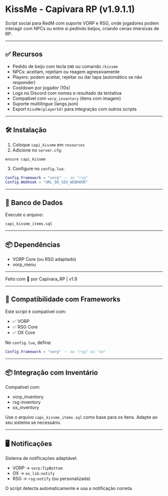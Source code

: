 
# KissMe - Capivara RP (v1.9.1.1)

Script social para RedM com suporte VORP e RSG, onde jogadores podem interagir com NPCs ou entre si pedindo beijos, criando cenas imersivas de RP.

---

## ✅ Recursos

- Pedido de beijo com tecla `END` ou comando `/kissme`
- NPCs: aceitam, rejeitam ou reagem agressivamente
- Players: podem aceitar, rejeitar ou dar tapa (automático se não responder)
- Cooldown por jogador (10s)
- Logs no Discord com nomes e resultado da tentativa
- Compatível com `vorp_inventory` (itens com imagem)
- Suporte multilíngue (langs.json)
- Export `KissMe(playerId)` para integração com outros scripts

---

## 🛠 Instalação

1. Coloque `capi_kissme` em `resources`
2. Adicione no `server.cfg`:
```
ensure capi_kissme
```
3. Configure no `config.lua`:
```lua
Config.Framework = "vorp" -- ou "rsg"
Config.Webhook = "URL_DO_SEU_WEBHOOK"
```

---

## 🧩 Banco de Dados

Execute o arquivo:
```
capi_kissme_items.sql
```

---

## 📦 Dependências

- VORP Core (ou RSG adaptado)
- vorp_menu

---

Feito com 💚 por Capivara_RP | v1.9


---

## 🔁 Compatibilidade com Frameworks

Este script é compatível com:
- ✅ VORP
- ✅ RSG Core
- ✅ OX Core

No `config.lua`, defina:
```lua
Config.Framework = "vorp" -- ou "rsg" ou "ox"
```

---

## 📦 Integração com Inventário

Compatível com:
- vorp_inventory
- rsg-inventory
- ox_inventory

Use o arquivo `capi_kissme_items.sql` como base para os itens. Adapte ao seu sistema se necessário.

---

## 🖥 Notificações

Sistema de notificações adaptável:
- VORP → `vorp:TipBottom`
- OX → `ox_lib:notify`
- RSG → `rsg:notify` (ou personalizada)

O script detecta automaticamente e usa a notificação correta.
